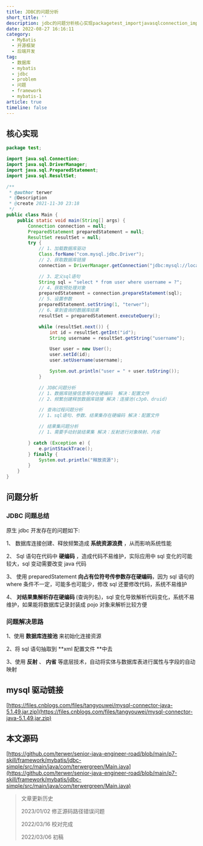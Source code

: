 ```yaml
---
title: JDBC的问题分析
short_title: ''
description: jdbc的问题分析核心实现packagetest_importjavasqlconnection_importjavasqldrivermanager_importjavasqlpreparedstatement_importjavasqlresultset_at_authorterwerat_descriptionat_create_publicclassmain{publicstaticvoidmain(string[]args){connectionconnection=null_prepareds
date: 2022-08-27 16:16:11
category:
  - MyBatis
  - 开源框架
  - 后端开发
tag:
  - 数据库
  - mybatis
  - jdbc
  - problem
  - 问题
  - framework
  - mybatis-1
article: true
timeline: false
---
```

## 核心实现

```java
package test;

import java.sql.Connection;
import java.sql.DriverManager;
import java.sql.PreparedStatement;
import java.sql.ResultSet;

/**
 * @author terwer
 * @Description
 * @create 2021-11-30 23:18
 */
public class Main {
    public static void main(String[] args) {
        Connection connection = null;
        PreparedStatement preparedStatement = null;
        ResultSet resultSet = null;
        try {
            // 1、加载数据库驱动
            Class.forName("com.mysql.jdbc.Driver");
            // 2、获取数据库链接
            connection = DriverManager.getConnection("jdbc:mysql://localhost:3306/mybatis?characterEncoding=utf-8&useSSL=false", "root", "123456");

            // 3、定义sql语句
            String sql = "select * from user where username = ?";
            // 4、获取预处理对象
            preparedStatement = connection.prepareStatement(sql);
            // 5、设置参数
            preparedStatement.setString(1, "terwer");
            // 6、拿到查询的数据库结果
            resultSet = preparedStatement.executeQuery();

            while (resultSet.next()) {
                int id = resultSet.getInt("id");
                String username = resultSet.getString("username");

                User user = new User();
                user.setId(id);
                user.setUsername(username);

                System.out.println("user = " + user.toString());
            }

            // JDBC问题分析
            // 1、数据库链接信息等存在硬编码  解决：配置文件
            // 2、频繁创建释放数据库链接 解决：连接池(c3p0、druid)

            // 查询过程问题分析
            // 1、sql语句、参数、结果集存在硬编码 解决：配置文件

            // 结果集问题分析
            // 1、需要手动封装结果集 解决：反射进行对象映射、内省

        } catch (Exception e) {
            e.printStackTrace();
        } finally {
            System.out.println("释放资源");
        }
    }
}

```

## 问题分析

### JDBC 问题总结

原生 jdbc 开发存在的问题如下:

1、 数据库连接创建、释放频繁造成 **系统资源浪费** ，从而影响系统性能

2、 Sql 语句在代码中 **硬编码** ，造成代码不易维护，实际应用中 sql 变化的可能较大，sql 变动需要改变 java 代码

3、 使用 preparedStatement **向占有位符号传参数存在硬编码 ​**，因为 sql 语句的 where 条件不一定，可能多也可能少，修改 sql 还要修改代码，系统不易维护

4、 **对结果集解析存在硬编码 ​**(查询列名)，sql 变化导致解析代码变化，系统不易维护，如果能将数据库记录封装成 pojo 对象来解析比较方便

### 问题解决思路

1、使用 **数据库连接池** 来初始化连接资源

2、将 sql 语句抽取到 **xml 配置文件 ​**中去

3、使用 **反射** 、 **内省** 等底层技术，自动将实体与数据库表进行属性与字段的自动映射

## mysql 驱动链接

[https://files.cnblogs.com/files/tangyouwei/mysql-connector-java-5.1.49.jar.zip](https://files.cnblogs.com/files/tangyouwei/mysql-connector-java-5.1.49.jar.zip)

## 本文源码

[https://github.com/terwer/senior-java-engineer-road/blob/main/p7-skill/framework/mybatis/jdbc-simple/src/main/java/com/terwergreen/Main.java](https://github.com/terwer/senior-java-engineer-road/blob/main/p7-skill/framework/mybatis/jdbc-simple/src/main/java/com/terwergreen/Main.java)

> 文章更新历史
>
> 2023/01/02 修正源码路径错误问题
>
> 2022/03/16 校对完成
>
> 2022/03/06 初稿